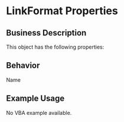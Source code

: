 # LinkFormat Properties

## Business Description
This object has the following properties:

## Behavior
Name

## Example Usage
No VBA example available.